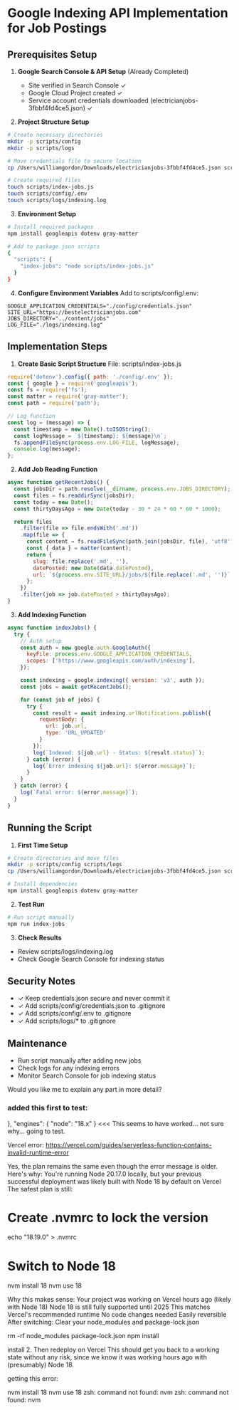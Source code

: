 # Google Indexing API Implementation for Job Postings

## Prerequisites Setup

1. **Google Search Console & API Setup** (Already Completed)
   - Site verified in Search Console ✓
   - Google Cloud Project created ✓
   - Service account credentials downloaded (electricianjobs-3fbbf4fd4ce5.json) ✓

2. **Project Structure Setup**
```bash
# Create necessary directories
mkdir -p scripts/config
mkdir -p scripts/logs

# Move credentials file to secure location
cp /Users/williamgordon/Downloads/electricianjobs-3fbbf4fd4ce5.json scripts/config/credentials.json

# Create required files
touch scripts/index-jobs.js
touch scripts/config/.env
touch scripts/logs/indexing.log
```

3. **Environment Setup**
```bash
# Install required packages
npm install googleapis dotenv gray-matter

# Add to package.json scripts
{
  "scripts": {
    "index-jobs": "node scripts/index-jobs.js"
  }
}
```

4. **Configure Environment Variables**
Add to scripts/config/.env:
```env
GOOGLE_APPLICATION_CREDENTIALS="./config/credentials.json"
SITE_URL="https://bestelectricianjobs.com"
JOBS_DIRECTORY="../content/jobs"
LOG_FILE="./logs/indexing.log"
```

## Implementation Steps

1. **Create Basic Script Structure**
File: scripts/index-jobs.js
```javascript
require('dotenv').config({ path: './config/.env' });
const { google } = require('googleapis');
const fs = require('fs');
const matter = require('gray-matter');
const path = require('path');

// Log function
const log = (message) => {
  const timestamp = new Date().toISOString();
  const logMessage = `${timestamp}: ${message}\n`;
  fs.appendFileSync(process.env.LOG_FILE, logMessage);
  console.log(message);
};
```

2. **Add Job Reading Function**
```javascript
async function getRecentJobs() {
  const jobsDir = path.resolve(__dirname, process.env.JOBS_DIRECTORY);
  const files = fs.readdirSync(jobsDir);
  const today = new Date();
  const thirtyDaysAgo = new Date(today - 30 * 24 * 60 * 60 * 1000);

  return files
    .filter(file => file.endsWith('.md'))
    .map(file => {
      const content = fs.readFileSync(path.join(jobsDir, file), 'utf8');
      const { data } = matter(content);
      return {
        slug: file.replace('.md', ''),
        datePosted: new Date(data.datePosted),
        url: `${process.env.SITE_URL}/jobs/${file.replace('.md', '')}`
      };
    })
    .filter(job => job.datePosted > thirtyDaysAgo);
}
```

3. **Add Indexing Function**
```javascript
async function indexJobs() {
  try {
    // Auth setup
    const auth = new google.auth.GoogleAuth({
      keyFile: process.env.GOOGLE_APPLICATION_CREDENTIALS,
      scopes: ['https://www.googleapis.com/auth/indexing'],
    });

    const indexing = google.indexing({ version: 'v3', auth });
    const jobs = await getRecentJobs();

    for (const job of jobs) {
      try {
        const result = await indexing.urlNotifications.publish({
          requestBody: {
            url: job.url,
            type: 'URL_UPDATED'
          }
        });
        log(`Indexed: ${job.url} - Status: ${result.status}`);
      } catch (error) {
        log(`Error indexing ${job.url}: ${error.message}`);
      }
    }
  } catch (error) {
    log(`Fatal error: ${error.message}`);
  }
}
```

## Running the Script

1. **First Time Setup**
```bash
# Create directories and move files
mkdir -p scripts/config scripts/logs
cp /Users/williamgordon/Downloads/electricianjobs-3fbbf4fd4ce5.json scripts/config/credentials.json

# Install dependencies
npm install googleapis dotenv gray-matter
```

2. **Test Run**
```bash
# Run script manually
npm run index-jobs
```

3. **Check Results**
- Review scripts/logs/indexing.log
- Check Google Search Console for indexing status

## Security Notes
- ✓ Keep credentials.json secure and never commit it
- ✓ Add scripts/config/credentials.json to .gitignore
- ✓ Add scripts/config/.env to .gitignore
- ✓ Add scripts/logs/* to .gitignore

## Maintenance
- Run script manually after adding new jobs
- Check logs for any indexing errors
- Monitor Search Console for job indexing status

Would you like me to explain any part in more detail?




### added this first to test:
},
  "engines": {
    "node": "18.x"
  }
  <<< This seems to have worked... not sure why... going to test.


Vercel error: https://vercel.com/guides/serverless-function-contains-invalid-runtime-error

Yes, the plan remains the same even though the error message is older. Here's why:
You're running Node 20.17.0 locally, but your previous successful deployment was likely built with Node 18 by default on Vercel
The safest plan is still:

# Create .nvmrc to lock the version
echo "18.19.0" > .nvmrc

# Switch to Node 18
nvm install 18
nvm use 18

Why this makes sense:
Your project was working on Vercel hours ago (likely with Node 18)
Node 18 is still fully supported until 2025
This matches Vercel's recommended runtime
No code changes needed
Easily reversible
After switching:
Clear your node_modules and package-lock.json

rm -rf node_modules package-lock.json
npm install

install
2. Then redeploy on Vercel
This should get you back to a working state without any risk, since we know it was working hours ago with (presumably) Node 18.

getting this error: 

nvm install 18
nvm use 18
zsh: command not found: nvm
zsh: command not found: nvm
